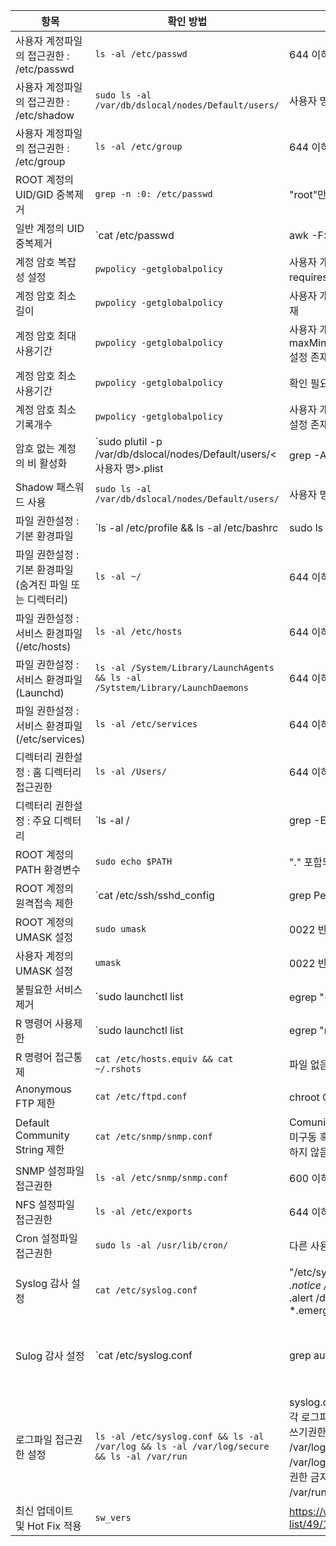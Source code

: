 |항목|확인 방법|양호|비고|
|---|-------|--|---|
|사용자 계정파일의 접근권한 : /etc/passwd|`ls -al /etc/passwd`|644 이하|
|사용자 계정파일의 접근권한 : /etc/shadow|`sudo ls -al /var/db/dslocal/nodes/Default/users/`|사용자 명으로 생성된 plist 400 이하|
|사용자 계정파일의 접근권한 : /etc/group|`ls -al /etc/group`|644 이하|
|ROOT 계정의 UID/GID 중복제거|`grep -n :0: /etc/passwd`|"root"만 출력|
|일반 계정의 UID 중복제거|`cat /etc/passwd | awk -F: '{print $3}'`|중복 값 없음|
|계정 암호 복잡성 설정|`pwpolicy -getglobalpolicy`|사용자 개별 설정이 없으며 requiresAlpha=1, requiresNumeric=1 설정 존재|사용자별 설정 우선 순위
|계정 암호 최소 길이|`pwpolicy -getglobalpolicy`|사용자 개별 설정이 없으며 minChars=8 설정 존재|사용자별 설정 우선 순위|
|계정 암호 최대 사용기간|`pwpolicy -getglobalpolicy`|사용자 개별 설정이 없으며 maxMinutesUntilChangePassword=129600 설정 존재||사용자별 설정 우선 순위|
|계정 암호 최소 사용기간|`pwpolicy -getglobalpolicy`|확인 필요|사용자별 설정 우선 순위|
|계정 암호 최소 기록개수|`pwpolicy -getglobalpolicy`|사용자 개별 설정이 없으며 usingHistory=6 이상 설정 존재|사용자별 설정 우선 순위|
|암호 없는 계정의 비 활성화|`sudo plutil -p /var/db/dslocal/nodes/Default/users/<사용자 명>.plist | grep -A 1` |ShadowHashData|값 존재|
|Shadow 패스워드 사용|`sudo ls -al /var/db/dslocal/nodes/Default/users/`|사용자 명으로 생성된 plist 존재|
|파일 권한설정 : 기본 환경파일|`ls -al /etc/profile && ls -al /etc/bashrc|sudo ls -al /var/root/`|644 이하|
|파일 권한설정 : 기본 환경파일 (숨겨진 파일 또는 디렉터리)|`ls -al ~/`|644 이하|
|파일 권한설정 : 서비스 환경파일 (/etc/hosts)|`ls -al /etc/hosts`|644 이하|
|파일 권한설정 : 서비스 환경파일 (Launchd)|`ls -al /System/Library/LaunchAgents && ls -al /Sytstem/Library/LaunchDaemons`|644 이하|
|파일 권한설정 : 서비스 환경파일 (/etc/services)|`ls -al /etc/services`|644 이하|
|디렉터리 권한설정 : 홈 디렉터리 접근권한|`ls -al /Users/`|644 이하|이슈 예상
|디렉터리 권한설정 : 주요 디렉터리|`ls -al / | grep -E "usr|sbin" && ls -al /private/ | grep -E "etc|tmp" && ls -al |/private/var | grep "tmp$"`|/private/tmp, /private/var/tmp 1777 이하<br/>/usr, /sbin, /private/etc 755 이하|
|ROOT 계정의 PATH 환경변수|`sudo echo $PATH`|"." 포함되지 않음|
|ROOT 계정의 원격접속 제한|`cat /etc/ssh/sshd_config | grep PermitRootLogin`|PermitRootLogin no 설정|
|ROOT 계정의 UMASK 설정|`sudo umask`|0022 반환|
|사용자 계정의 UMASK 설정|`umask`|0022 반환|
|불필요한 서비스 제거|`sudo launchctl list | egrep "<불필요 서비스>|<불필요 서비스>"`|불필요 서비스 미존재|
|R 명령어 사용제한|`sudo launchctl list | egrep "rsh|rlogin|rexec"`|서비스 미 존재|
|R 명령어 접근통제|`cat /etc/hosts.equiv && cat ~/.rshots`|파일 없음 혹은 데이터 없음|
|Anonymous FTP 제한|`cat /etc/ftpd.conf`|chroot GUEST /Users/ftp 설정 확인|
|Default Community String 제한|`cat /etc/snmp/snmp.conf`|Comunity String 설정 확인<br/>미구동 혹은 Default Community String을 사용하지 않음|
|SNMP 설정파일 접근권한|`ls -al /etc/snmp/snmp.conf`|600 이하|
|NFS 설정파일 접근권한|`ls -al /etc/exports`|644 이하|
|Cron 설정파일 접근권한|`sudo ls -al /usr/lib/cron/`|다른 사용자 쓰기 권한 없음|
|Syslog 감사 설정|`cat /etc/syslog.conf`|"/etc/syslog.conf 파일 내 아래 설정 확인<br/>*.notice    /var/log/messages<br/>*.alert     /dev/console<br/>*.emerg   *"|
|Sulog 감사 설정|`cat /etc/syslog.conf |grep  authpriv.*`|/etc/syslog.conf 파일 내<br/>authpriv.* </sulog 저장경로> 설정|
|로그파일 접근권한 설정|`ls -al /etc/syslog.conf && ls -al /var/log && ls -al /var/log/secure && ls -al /var/run`|syslog.conf 644 이하<br/>각 로그파일의 소유자를 root로 변경 및 타 사용자 쓰기권한 제거<br/> /var/log/ 이하 파일 root 타 사용자 쓰기권한 금지<br/> /var/log/secure 이하 파일 root 타 사용자 쓰기권한 금지<br/> /var/run 이하 파일 root 타 사용자 쓰기권한 금지|
|최신 업데이트 및 Hot Fix 적용|`sw_vers`|https://www.cvedetails.com/version-list/49/156/1/Apple-Mac-Os-X.html|